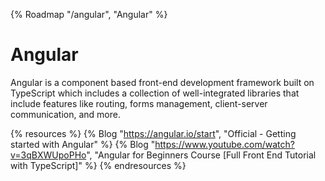 {% Roadmap "/angular", "Angular" %}

# Angular

Angular is a component based front-end development framework built on TypeScript which includes a collection of well-integrated libraries that include features like routing, forms management, client-server communication, and more.

{% resources %}
  {% Blog "https://angular.io/start", "Official - Getting started with Angular" %}
  {% Blog "https://www.youtube.com/watch?v=3qBXWUpoPHo", "Angular for Beginners Course [Full Front End Tutorial with TypeScript]" %}
{% endresources %}
